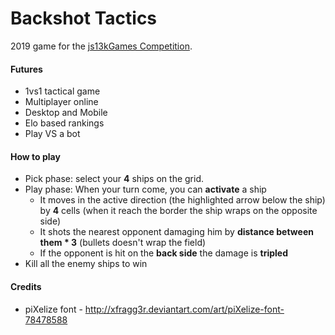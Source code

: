 # Backshot Tactics

2019 game for the [js13kGames Competition](https://js13kgames.com/).


#### Futures

- 1vs1 tactical game
- Multiplayer online
- Desktop and Mobile
- Elo based rankings
- Play VS a bot


#### How to play

- Pick phase: select your **4** ships on the grid.
- Play phase: When your turn come, you can **activate** a ship
  - It moves in the active direction (the highlighted arrow below the ship) by **4** cells (when it reach the border the ship wraps on the opposite side)
  - It shots the nearest opponent damaging him by **distance between them * 3** (bullets doesn't wrap the field)
  - If the opponent is hit on the **back side** the damage is **tripled**
- Kill all the enemy ships to win

#### Credits
- piXelize font - http://xfragg3r.deviantart.com/art/piXelize-font-78478588
